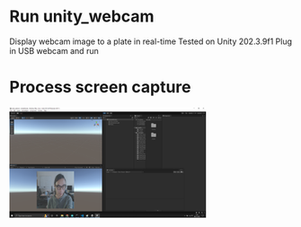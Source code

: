 # Run unity_webcam
Display webcam image to a plate in real-time
Tested on Unity 202.3.9f1
Plug in USB webcam and run

# Process screen capture
<img src="docs/process_cap.png" alt="drawing" width="350"/>